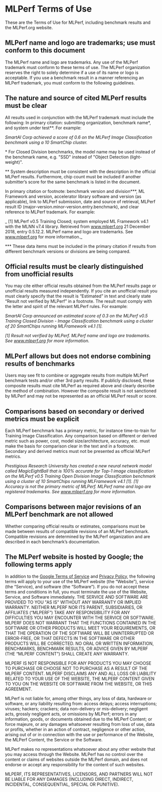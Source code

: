 # MLPerf Terms of Use

These are the Terms of Use for MLPerf, including benchmark results and the MLPerf.org website.

## MLPerf name and logo are trademarks; use must conform to this document

The MLPerf name and logo are trademarks. Any use of the MLPerf trademark must conform to these terms of use. The MLPerf organization reserves the right to solely determine if a use of its name or logo is acceptable. If you use a benchmark result in a manner referencing an MLPerf trademark, you must conform to the following guidelines. 

## The nature and source of cited MLPerf results must be clear 

All results used in conjunction with the MLPerf trademark must include the following:
In primary citation: submitting organization, benchmark name*, and system under test**. For example:

_SmartAI Corp achieved a score of 0.6 on the MLPerf Image Classification benchmark using a 10 SmartChip cluster._

&ast; For Closed Division benchmarks, the model name may be used instead of the benchmark name, e.g. "SSD" instead of "Object Detection (light-weight)".

&ast;&ast; System description must be consistent with the description in the official MLPerf results. Furthermore, chip count must be included if another submitter’s score for the same benchmark is listed in the document.

In primary citation or footnote: benchmark version and division***,  ML Framework and version, accelerator library software and version (as applicable), link to MLPerf submission, date and source of retrieval, MLPerf result ID (major-version.minor-version.entry.benchmark), and clear reference to MLPerf trademark. For example:

_ [1] MLPerf v0.5 Training Closed; system employed ML Framework v4.1 with the MLNN v7.4 library. Retrieved from www.mlperf.org 21 December 2018, entry 0.5.12.2. MLPerf name and logo are trademarks. See www.mlperf.org for more information._

&ast;&ast;&ast; These data items must be included in the primary citation if results from different benchmark versions or divisions are being compared.

## Official results must be clearly distinguished from unofficial results

You may cite either official results obtained from the MLPerf results page or unofficial results measured independently. If you cite an unofficial result you must clearly specify that the result is “Estimated” in text and clearly state “Result not verified by MLPerf” in a footnote. The result must comply with the letter and spirit of the relevant MLPerf rules. For example:

_SmartAI Corp announced an estimated score of 0.3 on the MLPerf v0.5 Training Closed Division - Image Classification benchmark using a cluster of 20 SmartChips running MLFramework v4.1 [1]._

_[1] Result not verified by MLPerf. MLPerf name and logo are trademarks. See www.mlperf.org for more information._

## MLPerf allows but does not endorse combining results of benchmarks

Users may see fit to combine or aggregate results from multiple MLPerf benchmark tests and/or other 3rd party results. If publicly disclosed, these composite results must cite MLPerf as required above and clearly describe the method of combination. However the composite result is not sanctioned by MLPerf and may not be represented as an official MLPerf result or score.

## Comparisons based on secondary or derived metrics must be explicit

Each MLPerf benchmark has a primary metric, for instance time-to-train for Training Image Classification. Any comparison based on different or derived metric such as power, cost, model size/architecture, accuracy, etc. must make the basis for comparison clear in the text and in a footnote. Secondary and derived metrics must not be presented as official MLPerf metrics.

_Prestigious Research University has created a new neural network model called MagicEightBall that is
100% accurate for Top-1 image classification on the MLPerf v0.5 Training Open Division Image Classification benchmark using a cluster of 10 SmartChips running MLFramework v4.1 [1].
[1] Accuracy is not the primary metric of MLPerf. MLPerf name and logo are registered trademarks. See www.mlperf.org for more information._

## Comparisons between major revisions of an MLPerf benchmark are not allowed 

Whether comparing official results or estimates, comparisons must be made between results of compatible revisions of an MLPerf benchmark. Compatible revisions are determined by the MLPerf organization and are described in each benchmark’s documentation.

## The MLPerf website is hosted by Google; the following terms apply

In addition to the [Google Terms of Service](https://policies.google.com/terms?hl=en) and [Privacy Policy](https://policies.google.com/privacy?hl=en), the following terms will apply to your use of the MLPerf website (the “Website”), service (the “Service), and software (the “Software”). If you do not accept these terms and conditions in full, you must terminate the use of the Website, Service, and Software immediately.
THE SERVICE AND SOFTWARE ARE PROVIDED TO YOU "AS IS" WITHOUT ANY WARRANTY OR IMPLIED WARRANTY. NEITHER MLPERF NOR ITS PARENT, SUBSIDIARIES, OR AFFILIATES (“MLPERF”) TAKE ANY RESPONSIBILITY FOR ANY DIFFICULTIES YOU MAY ENCOUNTER WITH THE SERVICE OR SOFTWARE. MLPERF DOES NOT WARRANT THAT THE FUNCTIONS CONTAINED IN THE SOFTWARE OR OTHER PRODUCTS WILL MEET YOUR REQUIREMENTS, OR THAT THE OPERATION OF THE SOFTWARE WILL BE UNINTERRUPTED OR ERROR-FREE, OR THAT DEFECTS IN THE SOFTWARE OR OTHER PRODUCTS WILL BE CORRECTED. NO ORAL OR WRITTEN INFORMATION, BENCHMARKS, BENCHMARK RESULTS, OR ADVICE GIVEN BY MLPERF (THE “MLPERF CONTENT”) SHALL CREATE ANY WARRANTY.

MLPERF IS NOT RESPONSIBLE FOR ANY PRODUCTS YOU MAY CHOOSE TO PURCHASE OR CHOOSE NOT TO PURCHASE AS A RESULT OF THE MLPERF CONTENT. MLPERF DISCLAIMS ANY AND ALL LOSS OR LIABILITY RELATED TO YOUR USE OF THE WEBSITE, THE MLPERF CONTENT GIVEN TO YOU ON THE WEBSITE OR SOFTWARE FROM THE WEBSITE, OR THIS AGREEMENT.

MLPerf is not liable for, among other things, any loss of data, hardware or software, or any liability resulting from: access delays; access interruptions; viruses; hackers; crackers; data non-delivery or mis-delivery; negligent acts, grossly negligent acts, or omissions by MLPerf; errors in any information, goods, or documents obtained due to the MLPerf Content; or force majeure, or any damages whatsoever resulting from loss of use, data or profits, whether in an action of contract, negligence or other action, arising out of or in connection with the use or performance of the Website, the MLPerf Content, the Service or the Software.

MLPerf makes no representations whatsoever about any other website that you may access through the Website. MLPerf has no control over the content or claims of websites outside the MLPerf domain, and does not endorse or accept any responsibility for the content of such websites.

MLPERF, ITS REPRESENTATIVES, LICENSORS, AND PARTNERS WILL NOT BE LIABLE FOR ANY DAMAGES (INCLUDING DIRECT, INDIRECT, INCIDENTAL, CONSEQUENTIAL, SPECIAL OR PUNITIVE).
